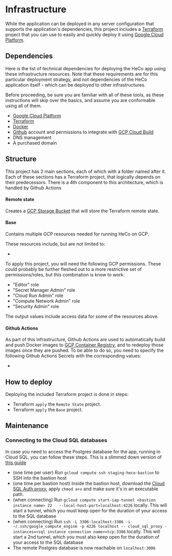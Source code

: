 # Infrastructure

While the application can be deployed in any server configuration that supports the application's
dependencies, this project includes a [Terraform](https://www.terraform.io/) project
that you can use to easily and quickly deploy it using
[Google Cloud Platform](https://cloud.google.com/).

## Dependencies

Here is the list of technical dependencies for deploying the HeCo app using these infrastructure
resources. Note that these requirements are for this particular deployment strategy, and not dependencies
of the HeCo application itself - which can be deployed to other infrastructures.

Before proceeding, be sure you are familiar with all of these tools, as these instructions
will skip over the basics, and assume you are conformable using all of them. 

- [Google Cloud Platform](https://cloud.google.com)
- [Terraform](https://www.terraform.io/)
- [Docker](https://www.docker.com/)
- [Github](https://github.com) account and permissions to integrate with [GCP Cloud Build](https://cloud.google.com/build/docs/automating-builds/build-repos-from-github)
- DNS management 
- A purchased domain

## Structure

This project has 2 main sections, each of which with a folder named after it. Each of these sections has a
Terraform project, that logically depends on their predecessors. There is a 4th component to this architecture, 
which is handled by Github Actions

#### Remote state

Creates a [GCP Storage Bucket](https://cloud.google.com/storage/docs/json_api/v1/buckets)
that will store the Terraform remote state.

#### Base

Contains multiple GCP resources needed for running HeCo on GCP.

These resources include, but are not limited to:
- <TBD>

To apply this project, you will need the following GCP permissions. These could probably be further fleshed out to a
more restrictive set of permissions/roles, but this combination is know to work:
- "Editor" role
- "Secret Manager Admin" role
- "Cloud Run Admin" role
- "Compute Network Admin" role
- "Security Admin" role

The output values include access data for some of the resources above.

#### Github Actions

As part of this infrastructure, Github Actions are used to automatically build and push Docker images to [GCP Container 
Registry](https://cloud.google.com/container-registry), and
to redeploy those images once they are pushed. To be able to do so, you need to specify the following Github Actions
Secrets with the corresponding values:

- <TBD>

## How to deploy

Deploying the included Terraform project is done in steps:
- Terraform `apply` the `Remote State` project.
- Terraform `apply` the `Base` project.


## Maintenance

### Connecting to the Cloud SQL databases

In case you need to access the Postgres database for the app, running in Cloud SQL, you can follow these steps.
This is a slimmed down version of [this guide](https://medium.com/google-cloud/cloud-sql-with-private-ip-only-the-good-the-bad-and-the-ugly-de4ac23ce98a)

- (one time per user) Run `gcloud compute ssh staging-heco-bastion` to SSH into the bastion host
- (one time per bastion host) Inside the bastion host, download the [Cloud SQL Auth proxy](https://cloud.google.com/sql/docs/postgres/sql-proxy), 
apply `chmod a+x` and make sure it's in an executable path.
- (when connecting) Run `gcloud compute start-iap-tunnel <bastion instance name> 22   --local-host-port=localhost:4226` 
locally. This will start a tunnel, which you must keep open for the duration of your access to the SQL database 
- (when connecting) Run `ssh -L 3306:localhost:3306 -i ~/.ssh/google_compute_engine -p 4226 localhost -- cloud_sql_proxy -instances=<sql instance connection name>=tcp:3306`
  locally. This will start a 2nd tunnel, which you must also keep open for the duration of your access to the SQL database
- The remote Postgres database is now reachable on `localhost:3006`

